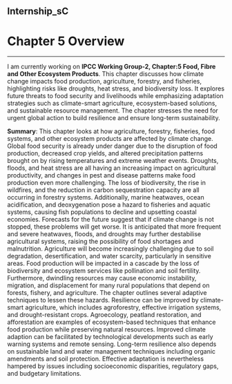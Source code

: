 ## Internship_sC

# Chapter 5 Overview
---
I am currently working on **IPCC Working Group-2, Chapter:5 Food, Fibre and Other Ecosystem Products**. This chapter discusses how climate change impacts food production, agriculture, forestry, and fisheries, highlighting risks like droughts, heat stress, and biodiversity loss. It explores future threats to food security and livelihoods while emphasizing adaptation strategies such as climate-smart agriculture, ecosystem-based solutions, and sustainable resource management. The chapter stresses the need for urgent global action to build resilience and ensure long-term sustainability.

**Summary**: This chapter looks at how agriculture, forestry, fisheries, food systems, and other ecosystem products are affected by climate change. Global food security is already under danger due to the disruption of food production, decreased crop yields, and altered precipitation patterns brought on by rising temperatures and extreme weather events. Droughts, floods, and heat stress are all having an increasing impact on agricultural productivity, and changes in pest and disease patterns make food production even more challenging. The loss of biodiversity, the rise in wildfires, and the reduction in carbon sequestration capacity are all occurring in forestry systems. Additionally, marine heatwaves, ocean acidification, and deoxygenation pose a hazard to fisheries and aquatic systems, causing fish populations to decline and upsetting coastal economies.
Forecasts for the future suggest that if climate change is not stopped, these problems will get worse. It is anticipated that more frequent and severe heatwaves, floods, and droughts may further destabilise agricultural systems, raising the possibility of food shortages and malnutrition. Agriculture will become increasingly challenging due to soil degradation, desertification, and water scarcity, particularly in sensitive areas. Food production will be impacted in a cascade by the loss of biodiversity and ecosystem services like pollination and soil fertility. Furthermore, dwindling resources may cause economic instability, migration, and displacement for many rural populations that depend on forests, fishery, and agriculture.
The chapter outlines several adaptive techniques to lessen these hazards. Resilience can be improved by climate-smart agriculture, which includes agroforestry, effective irrigation systems, and drought-resistant crops. Agroecology, peatland restoration, and afforestation are examples of ecosystem-based techniques that enhance food production while preserving natural resources. Improved climate adaption can be facilitated by technological developments such as early warning systems and remote sensing. Long-term resilience also depends on sustainable land and water management techniques including organic amendments and soil protection. Effective adaptation is nevertheless hampered by issues including socioeconomic disparities, regulatory gaps, and budgetary limitations.
